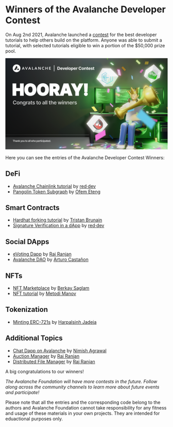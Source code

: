 # Winners of the Avalanche Developer Contest

On Aug 2nd 2021, Avalanche launched a [contest](https://medium.com/avalancheavax/avalanche-launches-developer-tutorial-contest-with-50k-in-prizes-7d8b4422399f) for the best developer tutorials to help others build on the platform. Anyone was able to submit a tutorial, with selected tutorials eligible to win a portion of the $50,000 prize pool.

![Image for post](../../../.github/tutorial-contest.png)


Here you can see the entries of the Avalanche Developer Contest Winners:

## DeFi
* [Avalanche Chainlink tutorial](red-dev-avalanche-chainlink-tutorial/README.md) by [red·dev](https://www.red.dev)
* [Pangolin Token Subgraph](pangolin-token-subgraph/README.md) by [Ofem Eteng](https://github.com/ofemeteng)

## Smart Contracts
* [Hardhat forking tutorial](hardhat-fork/README.md) by [Tristan Brunain](https://github.com/tbrunain)
* [Signature Verification in a dApp](red-dev-avalanche-chainlink-tutorial/README.md) by [red·dev](https://www.red.dev)

## Social DApps
* [eVoting Dapp](evoting-avalanche-dapp/README.md) by [Raj Ranjan](https://github.com/rajranjan0608)
* [Avalanche DAO](avalanche-DAO/README.md) by [Arturo Castañon](https://github.com/ArturVargas)

## NFTs
* [NFT Marketplace](NFT-Marketplace-on-Avalanche/README.md) by [Berkay Saglam](https://github.com/trizin)
* [NFT tutorial](avalanche-erc721-tutorial/README.md) by [Metodi Manov](https://github.com/metodi96)

## Tokenization
* [Minting ERC-721s](how-to-mint-erc721-using-openzeppelin/tutorial.md) by [Harpalsinh Jadeja](https://github.com/therealharpaljadeja)

## Additional Topics
* [Chat Dapp on Avalanche](avax-chat-dapp/README.md) by [Nimish Agrawal](https://github.com/realnimish)
* [Auction Manager](drizzle-auction-manager/README.md) by [Raj Ranjan](https://github.com/rajranjan0608)
* [Distributed File Manager](distributed-file-manager/README.md) by [Raj Ranjan](https://github.com/rajranjan0608)

A big congratulations to our winners!

*The Avalanche Foundation will have more contests in the future. Follow along across the community channels to learn more about future events and participate!*

Please note that all the entries and the corresponding code belong to the authors and Avalanche Foundation cannot take responsibility for any fitness and usage of these materials in your own projects. They are intended for eduactional purposes only.
